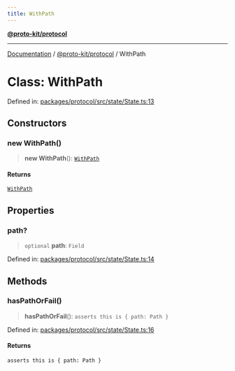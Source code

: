 ```yaml
---
title: WithPath
---
```


[**@proto-kit/protocol**](../README.md)

***

[Documentation](../../../README.md) / [@proto-kit/protocol](../README.md) / WithPath

# Class: WithPath

Defined in: [packages/protocol/src/state/State.ts:13](https://github.com/proto-kit/framework/blob/b953c754e500c62f01fbbd6d09adfb2f5577269d/packages/protocol/src/state/State.ts#L13)

## Constructors

### new WithPath()

> **new WithPath**(): [`WithPath`](WithPath.md)

#### Returns

[`WithPath`](WithPath.md)

## Properties

### path?

> `optional` **path**: `Field`

Defined in: [packages/protocol/src/state/State.ts:14](https://github.com/proto-kit/framework/blob/b953c754e500c62f01fbbd6d09adfb2f5577269d/packages/protocol/src/state/State.ts#L14)

## Methods

### hasPathOrFail()

> **hasPathOrFail**(): `asserts this is { path: Path }`

Defined in: [packages/protocol/src/state/State.ts:16](https://github.com/proto-kit/framework/blob/b953c754e500c62f01fbbd6d09adfb2f5577269d/packages/protocol/src/state/State.ts#L16)

#### Returns

`asserts this is { path: Path }`
